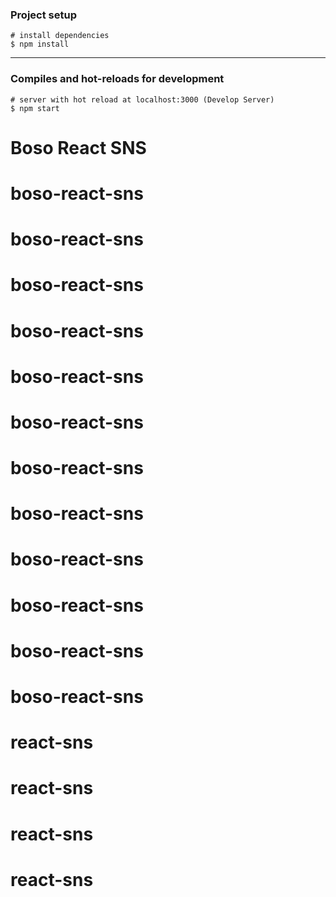 ### Project setup

```
# install dependencies
$ npm install
```
***

### Compiles and hot-reloads for development

```
# server with hot reload at localhost:3000 (Develop Server)
$ npm start
```
# Boso React SNS
# boso-react-sns
# boso-react-sns
# boso-react-sns
# boso-react-sns
# boso-react-sns
# boso-react-sns
# boso-react-sns
# boso-react-sns
# boso-react-sns
# boso-react-sns
# boso-react-sns
# boso-react-sns
# react-sns
# react-sns
# react-sns
# react-sns

